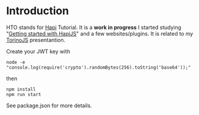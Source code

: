 # Introduction
HTO stands for [Hapi](hapijs.com) Tutorial. It is a **work in progress** I started studying "[Getting started with HapiJS](https://www.packtpub.com/web-development/getting-started-hapijs)" and a few websites/plugins. It is related to my [TorinoJS](https://github.com/carlok/torinojs-20161026) presentantion.

Create your JWT key with

```
node -e "console.log(require('crypto').randomBytes(256).toString('base64'));"
```

then

```
npm install
npm run start
```

See package.json for more details.
